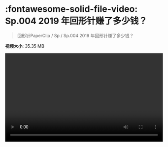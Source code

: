 # :fontawesome-solid-file-video: Sp.004 2019 年回形针赚了多少钱？

> 回形针PaperClip / Sp / Sp.004 2019 年回形针赚了多少钱？

**视频大小**: 35.35 MB

<video id="V-0fb54727be6cbce15c6c10f85656be88" width="512" height="288" preload="none" playsinline webkit-playsinline></video>